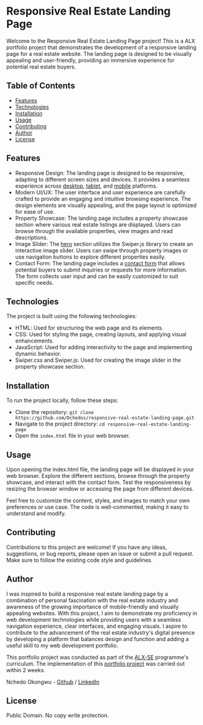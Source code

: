 # Responsive Real Estate Landing Page
Welcome to the Responsive Real Estate Landing Page project! This is a ALX portfolio project that demonstrates the development of a responsive landing page for a real estate website. The landing page is designed to be visually appealing and user-friendly, providing an immersive experience for potential real estate buyers.

## Table of Contents
* [Features](#features)
* [Technologies](#technologies)
* [Installation](#installation)
* [Usage](#usage)
* [Contributing](#contributing)
* [Author](#author)
* [License](#license)

## Features
* Responsive Design: The landing page is designed to be responsive, adapting to different screen sizes and devices. It provides a seamless experience across [desktop](https://github.com/Dchedos/responsive-real-estate-landing-page/blob/main/assets/desktop.png), [tablet](https://github.com/Dchedos/responsive-real-estate-landing-page/blob/main/assets/tablet.png), and [mobile](https://github.com/Dchedos/responsive-real-estate-landing-page/blob/main/assets/mobile.png) platforms.
* Modern UI/UX: The user interface and user experience are carefully crafted to provide an engaging and intuitive browsing experience. The design elements are visually appealing, and the page layout is optimized for ease of use.
* Property Showcase: The landing page includes a property showcase section where various real estate listings are displayed. Users can browse through the available properties, view images and read descriptions.
* Image Slider: The [hero](https://github.com/Dchedos/responsive-real-estate-landing-page/blob/main/assets/hero.png) section utilizes the Swiper.js library to create an interactive image slider. Users can swipe through property images or use navigation buttons to explore different properties easily.
* Contact Form: The landing page includes a [contact form](https://github.com/Dchedos/responsive-real-estate-landing-page/blob/main/assets/contact-form.png) that allows potential buyers to submit inquiries or requests for more information. The form collects user input and can be easily customized to suit specific needs.

## Technologies
The project is built using the following technologies:
* HTML: Used for structuring the web page and its elements.
* CSS: Used for styling the page, creating layouts, and applying visual enhancements.
* JavaScript: Used for adding interactivity to the page and implementing dynamic behavior.
* Swiper.css and Swiper.js: Used for creating the image slider in the property showcase section.

## Installation
To run the project locally, follow these steps:
* Clone the repository: `git clone https://github.com/Dchedos/responsive-real-estate-landing-page.git`
* Navigate to the project directory: `cd responsive-real-estate-landing-page`
* Open the `index.html` file in your web browser.

## Usage
Upon opening the index.html file, the landing page will be displayed in your web browser. Explore the different sections, browse through the property showcase, and interact with the contact form. Test the responsiveness by resizing the browser window or accessing the page from different devices.

Feel free to customize the content, styles, and images to match your own preferences or use case. The code is well-commented, making it easy to understand and modify.

## Contributing
Contributions to this project are welcome! If you have any ideas, suggestions, or bug reports, please open an issue or submit a pull request. Make sure to follow the existing code style and guidelines.

## Author
I was inspired to build a responsive real estate landing page by a combination of personal fascination with the real estate industry and awareness of the growing importance of mobile-friendly and visually appealing websites. With this project, I aim to demonstrate my proficiency in web development technologies while providing users with a seamless navigation experience, clear interfaces, and engaging visuals. I aspire to contribute to the advancement of the real estate industry's digital presence by developing a platform that balances design and function and adding a useful skill to my web development portfolio.

This portfolio project was conducted as part of the [ALX-SE](https://www.alxafrica.com/) programme's curriculum. The implementation of this [portfolio project](https://github.com/Dchedos/responsive-real-estate-landing-page) was carried out within 2 weeks.

Nchedo Okongwu - [Github](https://github.com/Dchedos) / [LinkedIn](https://www.linkedin.com/in/nchedo-okongwu-3b5a1681)

## License
Public Domain. No copy write protection.
